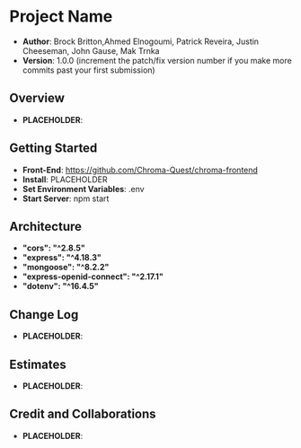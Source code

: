 # Project Name

- **Author**: Brock Britton,Ahmed Elnogoumi, Patrick Reveira, Justin Cheeseman, John Gause, Mak Trnka
- **Version**: 1.0.0 (increment the patch/fix version number if you make more commits past your first submission)

## Overview
<!-- Provide a high level overview of what this application is and why you are building it, beyond the fact that it's an assignment for this class. (i.e. What's your problem domain?) -->
- **PLACEHOLDER**:

## Getting Started
<!-- What are the steps that a user must take in order to build this app on their own machine and get it running? -->
- **Front-End**: https://github.com/Chroma-Quest/chroma-frontend
- **Install**: PLACEHOLDER
- **Set Environment Variables**: .env
- **Start Server**: npm start

## Architecture
<!-- Provide a detailed description of the application design. What technologies (languages, libraries, etc) you're using, and any other relevant design information. -->
- **"cors": "^2.8.5"**
- **"express": "^4.18.3"**
- **"mongoose": "^8.2.2"**
- **"express-openid-connect": "^2.17.1"**
- **"dotenv": "^16.4.5"**

## Change Log
<!-- Use this area to document the iterative changes made to your application as each feature is successfully implemented. Use time stamps. Here's an example:

01-01-2001 4:59pm - Application now has a fully-functional express server, with a GET route for the location resource. -->
- **PLACEHOLDER**:

## Estimates
<!-- See below -->
- **PLACEHOLDER**:

## Credit and Collaborations
<!-- Give credit (and a link) to other people or resources that helped you build this application. -->
- **PLACEHOLDER**: